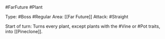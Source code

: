 #FarFuture #Plant

Type: #Boss #Regular
Area: [[Far Future]]
Attack: #Straight

Start of turn: Turns every plant, except plants with the #Vine or #Pot traits, into [[Pineclone]].